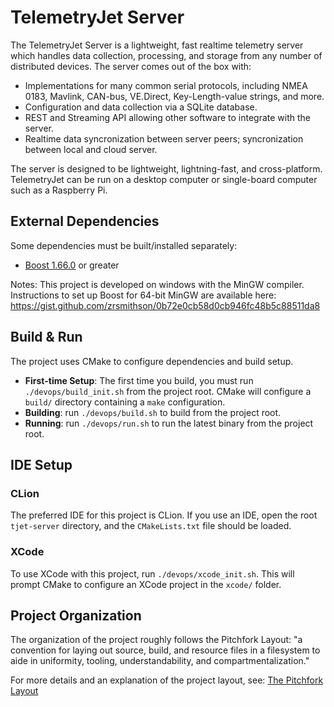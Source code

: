 # TelemetryJet Server

The TelemetryJet Server is a lightweight, fast realtime telemetry server which handles data collection, processing, and storage from any number of distributed devices. The server comes out of the box with:

- Implementations for many common serial protocols, including NMEA 0183, Mavlink, CAN-bus, VE.Direct, Key-Length-value strings, and more.
- Configuration and data collection via a SQLite database.
- REST and Streaming API allowing other software to integrate with the server.
- Realtime data syncronization between server peers; syncronization between local and cloud server.

The server is designed to be lightweight, lightning-fast, and cross-platform. TelemetryJet can be run on a desktop computer or single-board computer such as a Raspberry Pi.

## External Dependencies

Some dependencies must be built/installed separately:
- [Boost 1.66.0](https://www.boost.org/users/history/version_1_66_0.html) or greater

Notes: This project is developed on windows with the MinGW compiler. Instructions to set up Boost for 64-bit MinGW are available here:
https://gist.github.com/zrsmithson/0b72e0cb58d0cb946fc48b5c88511da8

## Build & Run

The project uses CMake to configure dependencies and build setup. 

- **First-time Setup**: The first time you build, you must run `./devops/build_init.sh` from the project root. CMake will configure a `build/` directory containing a `make` configuration.
- **Building**: run `./devops/build.sh` to build from the project root.
- **Running**: run `./devops/run.sh` to run the latest binary from the project root.

## IDE Setup

### CLion
The preferred IDE for this project is CLion. If you use an IDE, open the root `tjet-server` directory, and the `CMakeLists.txt`  file should be loaded.

### XCode
To use XCode with this project, run `./devops/xcode_init.sh`. This will prompt CMake to configure an XCode project in the `xcode/` folder.

## Project Organization
The organization of the project roughly follows the Pitchfork Layout: "a convention for laying out source, build, and resource files in a filesystem to aide in uniformity, tooling, understandability, and compartmentalization."

For more details and an explanation of the project layout, see:
[The Pitchfork Layout](https://api.csswg.org/bikeshed/?force=1&url=https://raw.githubusercontent.com/vector-of-bool/pitchfork/develop/data/spec.bs)